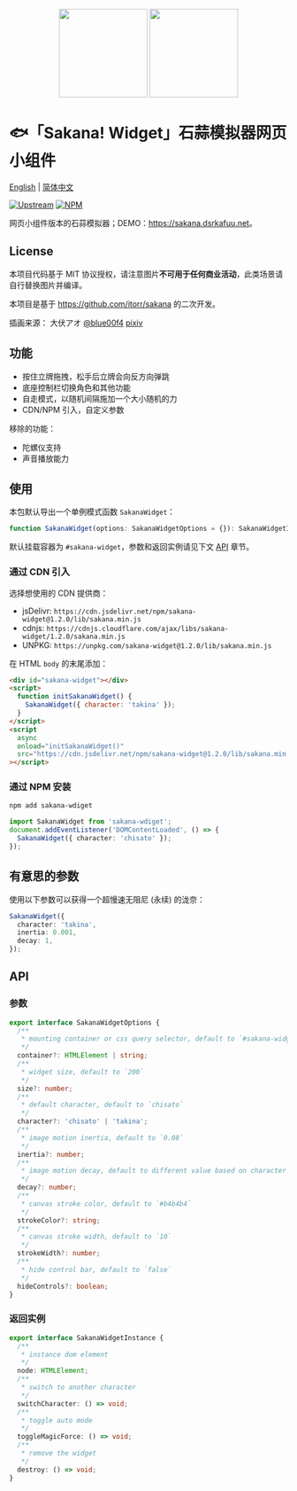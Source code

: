 <p align="center">
<img src="https://raw.githubusercontent.com/dsrkafuu/sakana-widget/main/html/chisato.png" height="160px">
<img src="https://raw.githubusercontent.com/dsrkafuu/sakana-widget/main/html/takina.png" height="160px">
</p>

# 🐟「Sakana! Widget」石蒜模拟器网页小组件

[English](https://github.com/dsrkafuu/sakana-widget/blob/main/README.md) | [简体中文](https://github.com/dsrkafuu/sakana-widget/blob/main/README.zh.md)

[![Upstream](https://img.shields.io/badge/upstream-dbf7c6d-orange)](https://github.com/itorr/sakana)
[![NPM](https://img.shields.io/npm/v/sakana-widget)](https://www.npmjs.com/package/sakana-widget)

网页小组件版本的石蒜模拟器；DEMO：<https://sakana.dsrkafuu.net>。

## License

本项目代码基于 MIT 协议授权，请注意图片**不可用于任何商业活动**，此类场景请自行替换图片并编译。

本项目是基于 https://github.com/itorr/sakana 的二次开发。

插画来源： 大伏アオ [@blue00f4](https://twitter.com/blue00f4) [pixiv](https://pixiv.me/aoiroblue1340)

## 功能

- 按住立牌拖拽，松手后立牌会向反方向弹跳
- 底座控制栏切换角色和其他功能
- 自走模式，以随机间隔施加一个大小随机的力
- CDN/NPM 引入，自定义参数

移除的功能：

- 陀螺仪支持
- 声音播放能力

## 使用

本包默认导出一个单例模式函数 `SakanaWidget`：

```ts
function SakanaWidget(options: SakanaWidgetOptions = {}): SakanaWidgetInstance;
```

默认挂载容器为 `#sakana-widget`，参数和返回实例请见下文 [API](#api) 章节。

### 通过 CDN 引入

选择想使用的 CDN 提供商：

- jsDelivr: `https://cdn.jsdelivr.net/npm/sakana-widget@1.2.0/lib/sakana.min.js`
- cdnjs: `https://cdnjs.cloudflare.com/ajax/libs/sakana-widget/1.2.0/sakana.min.js`
- UNPKG: `https://unpkg.com/sakana-widget@1.2.0/lib/sakana.min.js`

在 HTML `body` 的末尾添加：

```html
<div id="sakana-widget"></div>
<script>
  function initSakanaWidget() {
    SakanaWidget({ character: 'takina' });
  }
</script>
<script
  async
  onload="initSakanaWidget()"
  src="https://cdn.jsdelivr.net/npm/sakana-widget@1.2.0/lib/sakana.min.js"
></script>
```

### 通过 NPM 安装

```bash
npm add sakana-wdiget
```

```ts
import SakanaWidget from 'sakana-wdiget';
document.addEventListener('DOMContentLoaded', () => {
  SakanaWidget({ character: 'chisato' });
});
```

## 有意思的参数

使用以下参数可以获得一个超慢速无阻尼 (永续) 的泷奈：

```ts
SakanaWidget({
  character: 'takina',
  inertia: 0.001,
  decay: 1,
});
```

## API

### 参数

```ts
export interface SakanaWidgetOptions {
  /**
   * mounting container or css query selector, default to `#sakana-widget`
   */
  container?: HTMLElement | string;
  /**
   * widget size, default to `200`
   */
  size?: number;
  /**
   * default character, default to `chisato`
   */
  character?: 'chisato' | 'takina';
  /**
   * image motion inertia, default to `0.08`
   */
  inertia?: number;
  /**
   * image motion decay, default to different value based on character
   */
  decay?: number;
  /**
   * canvas stroke color, default to `#b4b4b4`
   */
  strokeColor?: string;
  /**
   * canvas stroke width, default to `10`
   */
  strokeWidth?: number;
  /**
   * hide control bar, default to `false`
   */
  hideControls?: boolean;
}
```

### 返回实例

```ts
export interface SakanaWidgetInstance {
  /**
   * instance dom element
   */
  node: HTMLElement;
  /**
   * switch to another character
   */
  switchCharacter: () => void;
  /**
   * toggle auto mode
   */
  toggleMagicForce: () => void;
  /**
   * remove the widget
   */
  destroy: () => void;
}
```
